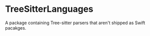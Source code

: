 # TreeSitterLanguages

A package containing Tree-sitter parsers that aren't shipped as Swift pacakges.
